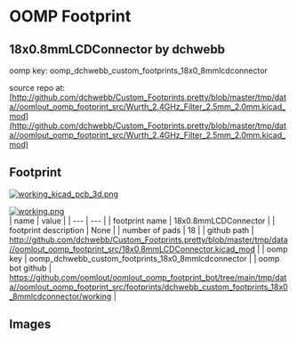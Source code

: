 # OOMP Footprint  
## 18x0.8mmLCDConnector  by dchwebb  
  
oomp key: oomp_dchwebb_custom_footprints_18x0_8mmlcdconnector  
  
source repo at: [http://github.com/dchwebb/Custom_Footprints.pretty/blob/master/tmp/data//oomlout_oomp_footprint_src/Wurth_2.4GHz_Filter_2.5mm_2.0mm.kicad_mod](http://github.com/dchwebb/Custom_Footprints.pretty/blob/master/tmp/data//oomlout_oomp_footprint_src/Wurth_2.4GHz_Filter_2.5mm_2.0mm.kicad_mod)  
## Footprint  
  
[![working_kicad_pcb_3d.png](working_kicad_pcb_3d_600.png)](working_kicad_pcb_3d.png)  
  
[![working.png](working_600.png)](working.png)  
| name | value | 
| --- | --- | 
| footprint name | 18x0.8mmLCDConnector | 
| footprint description | None | 
| number of pads | 18 | 
| github path | http://github.com/dchwebb/Custom_Footprints.pretty/blob/master/tmp/data//oomlout_oomp_footprint_src/18x0.8mmLCDConnector.kicad_mod | 
| oomp key | oomp_dchwebb_custom_footprints_18x0_8mmlcdconnector | 
| oomp bot github | https://github.com/oomlout/oomlout_oomp_footprint_bot/tree/main/tmp/data//oomlout_oomp_footprint_src/footprints/dchwebb_custom_footprints_18x0_8mmlcdconnector/working | 
## Images  
